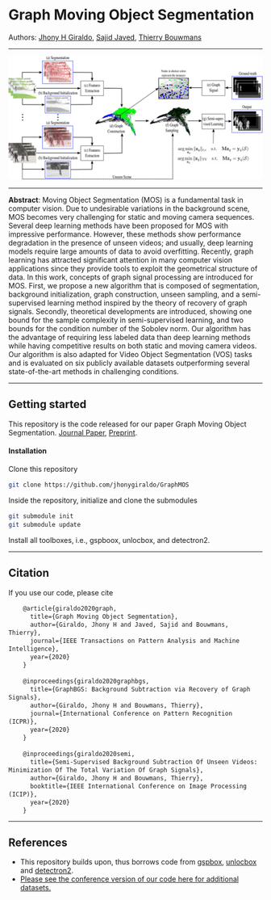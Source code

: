 # Graph Moving Object Segmentation
Authors: [Jhony H Giraldo](https://sites.google.com/view/jhonygiraldo), [Sajid Javed](https://sites.google.com/view/sajidjaved/home), [Thierry Bouwmans](https://sites.google.com/site/thierrybouwmans/)
- - - -
![Pipeline](https://github.com/jhonygiraldo/GraphMOS/blob/master/doc/pipeline_vs_03.png)
- - - -
**Abstract**: Moving Object Segmentation (MOS) is a fundamental task in computer vision. Due to undesirable variations in the background scene, MOS becomes very challenging for static and moving camera sequences. Several deep learning methods have been proposed for MOS with impressive performance. However, these methods show performance degradation in the presence of unseen videos; and usually, deep learning models require large amounts of data to avoid overfitting. Recently, graph learning has attracted significant attention in many computer vision applications since they provide tools to exploit the geometrical structure of data. In this work, concepts of graph signal processing are introduced for MOS. First, we propose a new algorithm that is composed of segmentation, background initialization, graph construction, unseen sampling, and a semi-supervised learning method inspired by the theory of recovery of graph signals. Secondly, theoretical developments are introduced, showing one bound for the sample complexity in semi-supervised learning, and two bounds for the condition number of the Sobolev norm. Our algorithm has the advantage of requiring less labeled data than deep learning methods while having competitive results on both static and moving camera videos. Our algorithm is also adapted for Video Object Segmentation (VOS) tasks and is evaluated on six publicly available datasets outperforming several state-of-the-art methods in challenging conditions.
- - - -
## Getting started

This repository is the code released for our paper Graph Moving Object Segmentation. [Journal Paper](https://doi.org/10.1109/tpami.2020.3042093), [Preprint](https://drive.google.com/file/d/1Pk7y6tp5fO2qUTISJyHlqVD67NxXrU3h/view).

#### Installation

Clone this repository
```bash
git clone https://github.com/jhonygiraldo/GraphMOS  
```
Inside the repository, initialize and clone the submodules
```bash
git submodule init
git submodule update
```
Install all toolboxes, i.e., gspboox, unlocbox, and detectron2.
- - - -
## Citation

If you use our code, please cite

        @article{giraldo2020graph,
          title={Graph Moving Object Segmentation},
          author={Giraldo, Jhony H and Javed, Sajid and Bouwmans, Thierry},
          journal={IEEE Transactions on Pattern Analysis and Machine Intelligence},
          year={2020}
        }
        
        @inproceedings{giraldo2020graphbgs,
          title={GraphBGS: Background Subtraction via Recovery of Graph Signals},
          author={Giraldo, Jhony H and Bouwmans, Thierry},
          journal={International Conference on Pattern Recognition (ICPR)},
          year={2020}
        }
        
        @inproceedings{giraldo2020semi,
          title={Semi-Supervised Background Subtraction Of Unseen Videos: Minimization Of The Total Variation Of Graph Signals},
          author={Giraldo, Jhony H and Bouwmans, Thierry},
          booktitle={IEEE International Conference on Image Processing (ICIP)},
          year={2020}
        }
- - - -
## References

- This repository builds upon, thus borrows code from [gspbox](https://github.com/epfl-lts2/gspbox), [unlocbox](https://github.com/epfl-lts2/unlocbox) and [detectron2](https://github.com/facebookresearch/detectron2).
- [Please see the conference version of our code here for additional datasets.](https://github.com/jhonygiraldo/GraphBGS)
